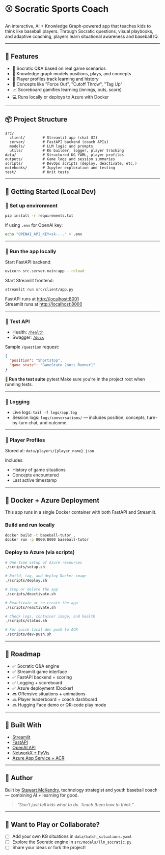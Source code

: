 # ⚾ Socratic Sports Coach

An interactive, AI + Knowledge Graph-powered app that teaches kids to think like baseball players. Through Socratic questions, visual playbooks, and adaptive coaching, players learn situational awareness and baseball IQ.

---

## 🚀 Features

- 💬 Socratic Q&A based on real game scenarios
- 🧠 Knowledge graph models positions, plays, and concepts
- 👤 Player profiles track learning and history
- 🧩 Concepts like "Force Out", "Cutoff Throw", "Tag Up"
- 📈 Scoreboard gamifies learning (innings, outs, score)
- 💻 Runs locally or deploys to Azure with Docker

---

## 📦 Project Structure

```
src/
  client/        # Streamlit app (chat UI)
  server/        # FastAPI backend (coach APIs)
  models/        # LLM logic and prompts
  utils/         # KG builder, logger, player tracking
data/            # Structured KG YAML, player profiles
outputs/         # Game logs and session summaries
scripts/         # DevOps scripts (deploy, deactivate, etc.)
notebooks/       # Jupyter exploration and testing
test/            # Unit tests
```

---

## 🧠 Getting Started (Local Dev)

### 🔧 Set up environment

```bash
pip install -r requirements.txt
```

If using `.env` for OpenAI key:

```bash
echo "OPENAI_API_KEY=sk-..." > .env
```

---

### 🧪 Run the app locally

Start FastAPI backend:
```bash
uvicorn src.server.main:app --reload
```

Start Streamlit frontend:
```bash
streamlit run src/client/app.py
```

FastAPI runs at [http://localhost:8001](http://localhost:8001)  
Streamlit runs at [http://localhost:8000](http://localhost:8000)

---

### 🧪 Test API

- Health: [`/health`](http://localhost:8001/health)
- Swagger: [`/docs`](http://localhost:8001/docs)

Sample `/question` request:
```json
{
  "position": "Shortstop",
  "game_state": "GameState_2outs_Runner1"
}
```

**🧪 Run the test suite**
pytest
Make sure you're in the project root when running tests.

---

### 📝 Logging

- Live logs: `tail -f logs/app.log`
- Session logs: `logs/conversations/` — includes position, concepts, turn-by-turn chat, and outcome.

---

### 👤 Player Profiles

Stored at: `data/players/{player_name}.json`

Includes:
- History of game situations
- Concepts encountered
- Last active timestamp

---

## 🐳 Docker + Azure Deployment

This app runs in a single Docker container with both FastAPI and Streamlit.

### Build and run locally

```bash
docker build -t baseball-tutor .
docker run -p 8000:8000 baseball-tutor
```

### Deploy to Azure (via scripts)

```bash
# One-time setup of Azure resources
./scripts/setup.sh

# Build, tag, and deploy Docker image
./scripts/deploy.sh

# Stop or delete the app
./scripts/deactivate.sh

# Reactivate or re-create the app
./scripts/reactivate.sh

# Check logs, container image, and health
./scripts/status.sh

# For quick local dev push to ACR
./scripts/dev-push.sh
```

---

## 🧭 Roadmap

- ✅ Socratic Q&A engine
- ✅ Streamlit game interface
- ✅ FastAPI backend + scoring
- ✅ Logging + scoreboard
- ✅ Azure deployment (Docker)
- 🔜 Offensive situations + animations
- 🔜 Player leaderboard + coach dashboard
- 🔜 Hugging Face demo or QR-code play mode

---

## 🙌 Built With

- [Streamlit](https://streamlit.io/)
- [FastAPI](https://fastapi.tiangolo.com/)
- [OpenAI API](https://platform.openai.com/)
- [NetworkX + PyVis](https://networkx.org/)
- [Azure App Service + ACR](https://azure.microsoft.com)

---

## 🧢 Author

Built by [Stewart McKendry](https://www.linkedin.com/in/stewartmckendry), technology strategist and youth baseball coach — combining AI + learning for good.

> _“Don’t just tell kids what to do. Teach them how to think.”_

---

## 🧠 Want to Play or Collaborate?

- [ ] Add your own KG situations in `data/batch_situations.yaml`
- [ ] Explore the Socratic engine in `src/models/llm_socratic.py`
- [ ] Share your ideas or fork the project!